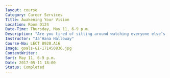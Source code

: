 ```yaml
---
layout: course
Category: Career Services
Title: Awakening Your Vision
Location: Room D124
Date-Time: Thursday, May 11, 6-9 p.m.
Description: "Are you tired of sitting around watching everyone else’s dreams come true? How successful were you at achieving the goals that you set for 2016? Now is the perfect time to awaken your inner vision! In this class, you will develop time specific goals that will guide you in the direction of your heart’s desires. You will also design a personal vision board. Come fulfill your life’s purpose by allowing the power of the vision board to manifest in your life."
Instructor: "Ja’Hana Halloway"
Course-No: LECT 8920.A16
Image: goals-GI-171450836.jpg
ContentWriter:
Sort: May 11, 6-9 p.m.
Date: 2017-05-11 18:00
Status: Completed
---
```

